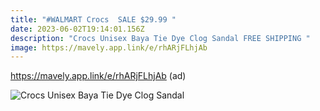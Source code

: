 ```yaml
---
title: "#WALMART Crocs  SALE $29.99 "
date: 2023-06-02T19:14:01.156Z
description: "Crocs Unisex Baya Tie Dye Clog Sandal FREE SHIPPING "
image: https://mavely.app.link/e/rhARjFLhjAb
---
```

https://mavely.app.link/e/rhARjFLhjAb (ad) <!--StartFragment-->

![Crocs Unisex Baya Tie Dye Clog Sandal](https://i5.walmartimages.com/asr/8ce2e586-1091-4d42-b1f7-5c17289a8b82.7dec89ab5008fbc421371dc140736fa7.jpeg?odnHeight=612&odnWidth=612&odnBg=FFFFFF)

<!--EndFragment-->